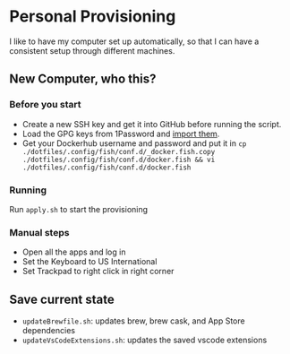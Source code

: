 # Personal Provisioning

I like to have my computer set up automatically, so that I can have a consistent setup through different machines.

## New Computer, who this?

### Before you start

- Create a new SSH key and get it into GitHub before running the script.
- Load the GPG keys from 1Password and [import them](https://makandracards.com/makandra-orga/37763-gpg-extract-private-key-and-import-on-different-machine).
- Get your Dockerhub username and password and put it in `cp ./dotfiles/.config/fish/conf.d/_docker.fish.copy ./dotfiles/.config/fish/conf.d/docker.fish && vi ./dotfiles/.config/fish/conf.d/docker.fish`

### Running

Run `apply.sh` to start the provisioning

### Manual steps

- Open all the apps and log in
- Set the Keyboard to US International
- Set Trackpad to right click in right corner

## Save current state

- `updateBrewfile.sh`: updates brew, brew cask, and App Store dependencies
- `updateVsCodeExtensions.sh`: updates the saved vscode extensions
